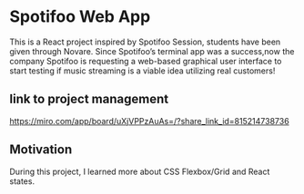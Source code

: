 # Spotifoo Web App

This is a React project inspired by Spotifoo Session, students have been given through Novare.
Since Spotifoo’s terminal app was a success,now the company Spotifoo is requesting a web-based graphical user interface to start testing if music streaming is a viable idea utilizing real customers!


## link to project management

https://miro.com/app/board/uXjVPPzAuAs=/?share_link_id=815214738736

## Motivation
During this project, I learned more about CSS Flexbox/Grid and React states.